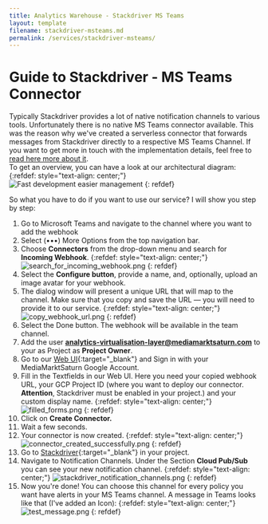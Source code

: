 ```yaml
---
title: Analytics Warehouse - Stackdriver MS Teams
layout: template
filename: stackdriver-msteams.md
permalink: /services/stackdriver-msteams/
--- 
```

# Guide to Stackdriver - MS Teams Connector
Typically Stackdriver provides a lot of native notification channels to various tools. Unfortunately there is no native MS Teams connector available. This was the reason why we've created a serverless connector that forwards messages from Stackdriver directly to a respective MS Teams Channel. If you want to get more in touch with the implementation details, feel free to [read here more about it]({{site.baseurl}}/arch-principles-tenet/stackdriver-msteams/).<br/>
To get an overview, you can have a look at our architectural diagram:
{:refdef: style="text-align: center;"}
![Fast development easier management]({{site.baseurl}}/2-arch-principles-tenet/stackdriver-msteams/Stackdriver-MSTeams-Integration.png)
{: refdef}



So what you have to do if you want to use our service? I will show you step by step: 

1. Go to Microsoft Teams and navigate to the channel where you want to add the webhook 
2. Select (•••) More Options from the top navigation bar.
3. Choose **Connectors** from the drop-down menu and search for **Incoming Webhook**.
    {:refdef: style="text-align: center;"}
    ![search_for_incoming_webhook.png]({{site.baseurl}}/3-services/stackdriver-msteams/search_for_incoming_webhook.png)
    {: refdef}
4. Select the **Configure button**, provide a name, and, optionally, upload an image avatar for your webhook.
5. The dialog window will present a unique URL that will map to the channel. Make sure that you copy and save the URL — you will need to provide it to our service.
    {:refdef: style="text-align: center;"}
    ![copy_webhook_url.png]({{site.baseurl}}/3-services/stackdriver-msteams/copy_webhook_url.png)
    {: refdef}
6. Select the Done button. The webhook will be available in the team channel.
7. Add the user **analytics-virtualisation-layer@mediamarktsaturn.com** to your as Project as **Project Owner**. 
8. Go to our [Web UI](https://stackdriver-msteams-connector-flaskui-lbxce2mtxa-ew.a.run.app){:target="_blank"} and Sign in with your MediaMarktSaturn Google Account. 
9. Fill in the Textfields in our Web UI. Here you need your copied webhook URL, your GCP Project ID (where you want to deploy our connector.  **Attention**, Stackdriver must be enabled in your project.) and your custom display name. 
     {:refdef: style="text-align: center;"}
    ![filled_forms.png]({{site.baseurl}}/3-services/stackdriver-msteams/filled_forms.png)
    {: refdef}
10. Click on **Create Connector.** 
11. Wait a few seconds.
12. Your connector is now created.
    {:refdef: style="text-align: center;"}
    ![connector_created_successfully.png]({{site.baseurl}}/3-services/stackdriver-msteams/connector_created_successfully.png)
    {: refdef}
13. Go to [Stackdriver](https://console.cloud.google.com/monitoring){:target="_blank"} in your project.
14. Navigate to Notification Channels. Under the Section **Cloud Pub/Sub** you can see your new notification channel. 
    {:refdef: style="text-align: center;"}
    ![stackdriver_notification_channels.png]({{site.baseurl}}/3-services/stackdriver-msteams/stackdriver_notification_channels.png)
    {: refdef}
15. Now you're done! You can choose this channel for every policy you want have alerts in your MS Teams channel. A message in Teams looks like that (I've added an Icon): 
    {:refdef: style="text-align: center;"}
    ![test_message.png]({{site.baseurl}}/3-services/stackdriver-msteams/test_message.png)
    {: refdef}






